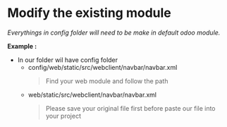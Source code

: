 # Modify the existing module
_Everythings in config folder will need to be make in default odoo module._

**Example :**
- In our folder wil have config folder
    - config/web/static/src/webclient/navbar/navbar.xml
        > Find your web module and follow the path
    - web/static/src/webclient/navbar/navbar.xml
        > Please save your original file first before paste our file into your project
